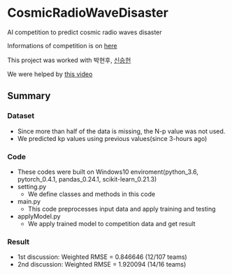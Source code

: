 # CosmicRadioWaveDisaster
AI competition to predict cosmic radio waves disaster

Informations of competition is on [here](https://sapiensteam.com/make/contestDetail.do?contestId=23)

This project was worked with 박현후, [신승헌](https://github.com/Seungheon-Shin)

We were helped by [this video](https://www.youtube.com/watch?v=javWSq-5xzw)

## Summary

### Dataset
* Since more than half of the data is missing, the N-p value was not used.
* We predicted kp values using previous values(since 3-hours ago)

### Code
* These codes were built on Windows10 enviroment(python_3.6, pytorch_0.4.1, pandas_0.24.1, scikit-learn_0.21.3)
* setting.py
    * We define classes and methods in this code
* main.py
    * This code preprocesses input data and apply training and testing
* applyModel.py
    * We apply trained model to competition data and get result
    
### Result
* 1st discussion: Weighted RMSE = 0.846646 (12/107 teams)
* 2nd discussion: Weighted RMSE = 1.920094 (14/16 teams)
